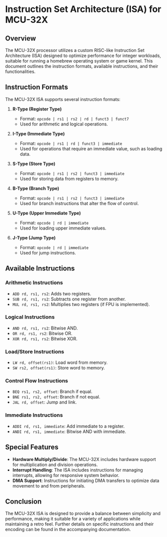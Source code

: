 # Instruction Set Architecture (ISA) for MCU-32X

## Overview
The MCU-32X processor utilizes a custom RISC-like Instruction Set Architecture (ISA) designed to optimize performance for integer workloads, suitable for running a homebrew operating system or game kernel. This document outlines the instruction formats, available instructions, and their functionalities.

## Instruction Formats
The MCU-32X ISA supports several instruction formats:

1. **R-Type (Register Type)**
   - Format: `opcode | rs1 | rs2 | rd | funct3 | funct7`
   - Used for arithmetic and logical operations.

2. **I-Type (Immediate Type)**
   - Format: `opcode | rs1 | rd | funct3 | immediate`
   - Used for operations that require an immediate value, such as loading data.

3. **S-Type (Store Type)**
   - Format: `opcode | rs1 | rs2 | funct3 | immediate`
   - Used for storing data from registers to memory.

4. **B-Type (Branch Type)**
   - Format: `opcode | rs1 | rs2 | funct3 | immediate`
   - Used for branch instructions that alter the flow of control.

5. **U-Type (Upper Immediate Type)**
   - Format: `opcode | rd | immediate`
   - Used for loading upper immediate values.

6. **J-Type (Jump Type)**
   - Format: `opcode | rd | immediate`
   - Used for jump instructions.

## Available Instructions
### Arithmetic Instructions
- `ADD rd, rs1, rs2`: Adds two registers.
- `SUB rd, rs1, rs2`: Subtracts one register from another.
- `MUL rd, rs1, rs2`: Multiplies two registers (if FPU is implemented).

### Logical Instructions
- `AND rd, rs1, rs2`: Bitwise AND.
- `OR rd, rs1, rs2`: Bitwise OR.
- `XOR rd, rs1, rs2`: Bitwise XOR.

### Load/Store Instructions
- `LW rd, offset(rs1)`: Load word from memory.
- `SW rs2, offset(rs1)`: Store word to memory.

### Control Flow Instructions
- `BEQ rs1, rs2, offset`: Branch if equal.
- `BNE rs1, rs2, offset`: Branch if not equal.
- `JAL rd, offset`: Jump and link.

### Immediate Instructions
- `ADDI rd, rs1, immediate`: Add immediate to a register.
- `ANDI rd, rs1, immediate`: Bitwise AND with immediate.

## Special Features
- **Hardware Multiply/Divide**: The MCU-32X includes hardware support for multiplication and division operations.
- **Interrupt Handling**: The ISA includes instructions for managing interrupts, allowing for responsive system behavior.
- **DMA Support**: Instructions for initiating DMA transfers to optimize data movement to and from peripherals.

## Conclusion
The MCU-32X ISA is designed to provide a balance between simplicity and performance, making it suitable for a variety of applications while maintaining a retro feel. Further details on specific instructions and their encoding can be found in the accompanying documentation.